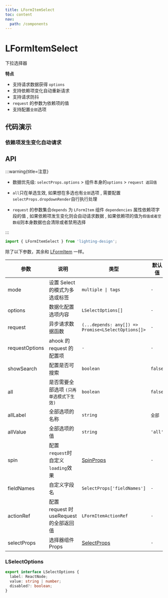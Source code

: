 ```yaml
---
title: LFormItemSelect
toc: content
nav:
  path: /components
---
```


# LFormItemSelect

下拉选择器

**特点**

- 支持请求数据获得 `options`
- 支持依赖项变化自动重新请求
- 支持请求防抖
- `request` 的参数为依赖项的值
- 支持配置`全部`选项

## 代码演示

<!-- ### 基础用法

<code src='./demos/Demo1.tsx'></code>

### 异步请求

<code src='./demos/Demo2.tsx'></code> -->

### 依赖项发生变化自动请求

<code src='./demos/Demo3.tsx'></code>

## API

:::warning{title=注意}

- 数据优先级: `selectProps.options` > 组件本身的`options` > `request 返回值`

- `all`只在单选生效, 如果想在多选也有`全部`选项 , 需要配置`selectProps.dropdownRender`自行执行处理

- `request` 的参数集合`depends` 为 `LFormItem` 组件 `dependencies` 属性依赖项字段的值 , 如果依赖项发生变化则会自动请求数据 , 如果依赖项的值为`假值或者空数组`则本身数据也会清除或者禁用选择

:::

```ts
import { LFormItemSelect } from 'lighting-design';
```

除了以下参数，其余和 [LFormItem](/components/form-item) 一样。

| 参数           | 说明                                    | 类型                                                        | 默认值  |
| -------------- | --------------------------------------- | ----------------------------------------------------------- | ------- |
| mode           | 设置 Select 的模式为多选或标签          | `multiple \| tags`                                          | `-`     |
| options        | 数据化配置选项内容                      | `LSelectOptions[]`                                          | `-`     |
| request        | 异步请求数据函数                        | `(...depends: any[]) => Promise<LSelectOptions[]>`          | `-`     |
| requestOptions | ahook 的 request 的配置项               | `-`                                                         | `-`     |
| showSearch     | 配置是否可搜索                          | `boolean `                                                  | `false` |
| all            | 是否需要全部选项 `(只再单选模式下生效)` | `boolean `                                                  | `false` |
| allLabel       | 全部选项的名称                          | `string `                                                   | `全部`  |
| allValue       | 全部选项的值                            | `string`                                                    | `'all'` |
| spin           | 配置`request`时自定义`loading`效果      | [SpinProps](https://ant.design/components/spin-cn/#api)     | `-`     |
| fieldNames     | 自定义字段名                            | `SelectProps['fieldNames']`                                 | `-`     |
| actionRef      | 配置 request 时 useRequest 的全部返回值 | `LFormItemActionRef`                                        | `-`     |
| selectProps    | 选择器组件 Props                        | [SelectProps](https://ant.design/components/select-cn/#api) | `-`     |

### LSelectOptions

```ts
export interface LSelectOptions {
  label: ReactNode;
  value: string | number;
  disabled?: boolean;
}
```
